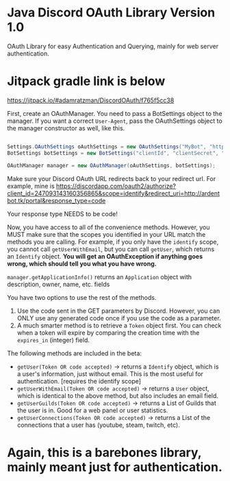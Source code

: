 # Java Discord OAuth Library Version 1.0
OAuth Library for easy Authentication and Querying, mainly for web server authentication.

# Jitpack gradle link is below
https://jitpack.io/#adamratzman/DiscordOAuth/f765f5cc38

First, create an OAuthManager. You need to pass a BotSettings object to the manager.
If you want a correct `User-Agent`, pass the OAuthSettings object to the manager constructor as well, like this.

```java

Settings.OAuthSettings oAuthSettings = new OAuthSettings("MyBot", "http://mywebsite.com", "http://yourredirecturl.com", "1.0 BETA");
BotSettings botSettings = new BotSettings("clientId", "clientSecret", "botToken");

OAuthManager manager = new OAuthManager(oAuthSettings, botSettings);
```
Make sure your Discord OAuth URL redirects back to your redirect url. For example, mine is 
https://discordapp.com/oauth2/authorize?client_id=247093143160356865&scope=identify&redirect_uri=http://ardentbot.tk/portal&response_type=code

Your response type NEEDS to be code!

Now, you have access to all of the convenience methods. However, you MUST make sure that the scopes you identified in your URL match the methods you are calling. For example, if you only have the `identify` scope, you cannot call `getUserWithEmail`, but you can call `getUser`, which returns an `Identify` object. **You will get an OAuthException if anything goes wrong, which should tell you what you have wrong.**

`manager.getApplicationInfo()` returns an `Application` object with description, owner, name, etc. fields

You have two options to use the rest of the methods.
  1. Use the code sent in the GET parameters by Discord. However, you can ONLY use any generated code once if you use the code as a parameter.
  2. A much smarter method is to retrieve a `Token` object first. You can check when a token will expire by comparing the creation time with the `expires_in` (integer) field.
  
The following methods are included in the beta:
- `getUser(Token OR code accepted)` -> returns a `Identify` object, which is a user's information, just without email. This is the most useful for authentication. [requires the identify scope]
- `getUserWithEmail(Token OR code accepted)` -> returns a `User` object, which is identical to the above method, but also includes an email field.
- `getUserGuilds(Token OR code accepted)` -> returns a List of Guilds that the user is in. Good for a web panel or user statistics.
- `getUserConnections(Token OR code accepted)` -> returns a List of the connections that a user has (youtube, steam, twitch, etc).

# Again, this is a barebones library, mainly meant just for authentication.
